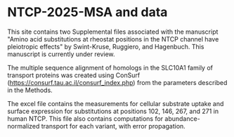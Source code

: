 # NTCP-2025-MSA and data
This site contains two Supplemental files associated with the manuscript "Amino acid substitutions at rheostat positions in the NTCP channel have pleiotropic effects" by Swint-Kruse, Ruggiero, and Hagenbuch.  This manuscript is currently under review.

The multiple sequence alignment of homologs in the SLC10A1 family of transport proteins was created using ConSurf (https://consurf.tau.ac.il/consurf_index.php) from the parameters described in the Methods.

The excel file contains the measurements for cellular substrate uptake and surface expression for substitutions at positions 102, 146, 267, and 271 in human NTCP.  This file also contains computations for abundance-normalized transport for each variant, with error propagation.
